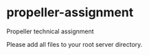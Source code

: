 # propeller-assignment
Propeller technical assignment

Please add all files to your root server directory.

